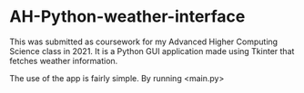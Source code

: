 # AH-Python-weather-interface

This was submitted as coursework for my Advanced Higher Computing Science class in 2021. It is a Python GUI application made using Tkinter that fetches weather information.

The use of the app is fairly simple. By running <main.py>
